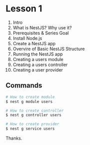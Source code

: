 # Lesson 1

1. Intro
2. What is NestJS? Why use it?
3. Prerequisites & Series Goal
4. Install Node.js
5. Create a NestJS app
6. Overvire of Basic NestJS Structure
7. Running the NestJS app
8. Creating a users module
9. Creating a users controller
10. Creating a user provider  

## Commands

```bash
# How to create module
$ nest g module users

# How to create controller
$ nest g controller users

# How to create provider
$ nest g service users
```

Thanks.
